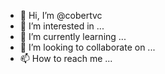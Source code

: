 - 👋 Hi, I’m @cobertvc
- 👀 I’m interested in ...
- 🌱 I’m currently learning ...
- 💞️ I’m looking to collaborate on ...
- 📫 How to reach me ...

<!---
cobertvc/cobertvc is a ✨ special ✨ repository because its `README.md` (this file) appears on your GitHub profile.
You can click the Preview link to take a look at your changes.
--->
